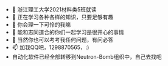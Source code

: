 - 🔭 浙江理工大学2021材料类5班就读
- 🌱 正在学习各种各样的知识，只要足够有趣
- 👯 你会理一下可怜的我嘛
- 🤔 能和志同道合的你们一起学习是很开心的事情
- 💬 当然你也可以考考我任何问题，有问必答
- 📫 加我QQ吧，1298870565，:)
- 自动化软件已经全部转移到Neutron-Bomb组织中，自己去找吧
